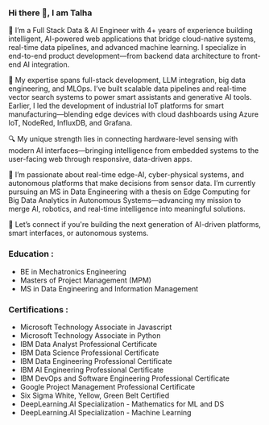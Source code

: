 ### Hi there 👋, I am Talha

🚀 I’m a Full Stack Data & AI Engineer with 4+ years of experience building intelligent, AI-powered web applications that bridge cloud-native systems, real-time data pipelines, and advanced machine learning. I specialize in end-to-end product development—from backend data architecture to front-end AI integration.

🧠 My expertise spans full-stack development, LLM integration, big data engineering, and MLOps. I’ve built scalable data pipelines and real-time vector search systems to power smart assistants and generative AI tools. Earlier, I led the development of industrial IoT platforms for smart manufacturing—blending edge devices with cloud dashboards using Azure IoT, NodeRed, InfluxDB, and Grafana.

🔍 My unique strength lies in connecting hardware-level sensing with modern AI interfaces—bringing intelligence from embedded systems to the user-facing web through responsive, data-driven apps.

🤖 I’m passionate about real-time edge-AI, cyber-physical systems, and autonomous platforms that make decisions from sensor data. I’m currently pursuing an MS in Data Engineering with a thesis on Edge Computing for Big Data Analytics in Autonomous Systems—advancing my mission to merge AI, robotics, and real-time intelligence into meaningful solutions.

📩 Let’s connect if you're building the next generation of AI-driven platforms, smart interfaces, or autonomous systems.

### Education :
- BE in Mechatronics Engineering
- Masters of Project Management (MPM)
- MS in Data Engineering and Information Management

### Certifications :
- Microsoft Technology Associate in Javascript
- Microsoft Technology Associate in Python
- IBM Data Analyst Professional Certificate
- IBM Data Science Professional Certificate
- IBM Data Engineering Professional Certificate
- IBM AI Engineering Professional Certificate
- IBM DevOps and Software Engineering Professional Certificate
- Google Project Management Professional Certificate
- Six Sigma White, Yellow, Green Belt Certified
- DeepLearning.AI Specialization - Mathematics for ML and DS
- DeepLearning.AI Specialization - Machine Learning

<!--- 
### DeepLearning.AI Specializations :
- Deep Learning
- Natural Language Processing
- Generative Adversarial Networks
- Tensorflow: Advance Techniques
- Tensorflow: Data and Deployment
- ML Engineering for Production (MLOPS)
- TensorFlow Developer Professional Certificate
- Generative AI for Software Development
- AI for Good
- AI for Medicine
--->

<!--- 
Domains :
1) Internet of Things
2) Data Analytics
3) Data Science 
4) Machine Learning
5) Deep Learning
6) Generative Adversarial Networks (GANs)
7) Natural Language Processing (NLP)
8) Image Processing
9) Computer Vision 
10) 3D Reconstruction
11) Web Development
12) Cloud Computing
13) Data Engineering
14) DevOps Engineering


Tools :

- Programming Languages : JavaScript and Python

- Web Development : Next JS and Fastapi 

- Backend as a Service (BaaS) : Firebase / Appwrite / Supabase / Amplify

- Databases : MySQL, PostgreSQL, SQLite, MongoDB, Cassandra, Redis, Neo4j, FaunaDB

- DevOps : Github Actions / Docker / Kubernetes / Terraform / NodeRed / InfluxDB / Grafana

- Cloud Computing : Netlify / Vercel / AWS / Azure / GCP

- Data Engineering : Kafka / Spark / Hadoop / Flink / Airflow / Snowflake / Databricks

- Machine Learning & AI : Scikit-Learn / Keras / Pytorch / Tensorflow / Langchain / Fast API

- Computer Vision : Image Processing, Generative Adversarial Networks, Stable Diffusion 

--->


